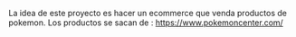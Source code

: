 La idea de este proyecto es hacer un ecommerce que venda productos de pokemon. 
Los productos se sacan de : https://www.pokemoncenter.com/
